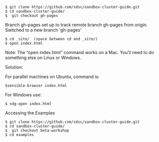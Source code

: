```
$ git clone https://github.com/sdsc/sandbox-cluster-guide.git
$ cd sandbox-cluster-guide/
$  git checkout gh-pages
```
Branch gh-pages set up to track remote branch gh-pages from origin.
Switched to a new branch 'gh-pages'
```
$ cd _site/  (space between cd and _site/)
$ open index.html
```

Note: The “open index.html” command works on a Mac. You’ll need to do something else on Linux or Windows.

Solution:

For parallel machines on Ubuntu, command is: 

```
$sensible-browser index.html
```

For Windows use:

```
$ xdg-open index.html
```

Accessing the Examples
```
$ git clone https://github.com/sdsc/sandbox-cluster-guide.git
$ cd sandbox-cluster-guide/
$  git checkout beta-workshop
$ cd examples
```



